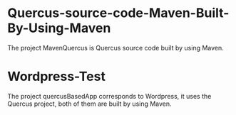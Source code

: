 # Quercus-source-code-Maven-Built-By-Using-Maven
The project MavenQuercus is Quercus source code built by using Maven. 

# Wordpress-Test
The project quercusBasedApp corresponds to Wordpress, it uses the Quercus project, both of them are built by using Maven.



